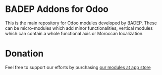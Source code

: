 # BADEP Addons for Odoo
This is the main repository for Odoo modules developed by BADEP. These can be micro-modules which add minor functionalities, vertical modules which can contain a whole functional axis or Moroccan localization.

Donation
========
Feel free to support our efforts by purchasing [our modules at app store](https://apps.odoo.com/apps/modules/browse?price=Paid&order=Newest&author=BADEP)
